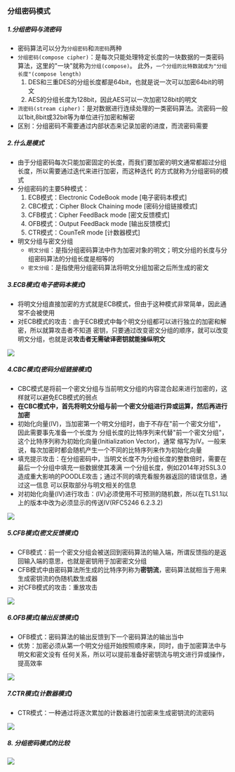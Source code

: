 ### 分组密码模式

##### 1.分组密码与流密码
   + 密码算法可以分为`分组密码`和`流密码`两种
   + `分组密码(compose cipher)`：是每次只能处理特定长度的一块数据的一类密码算法，这里的"一块"就称为`分组(compose)`。
     此外，`一个分组的比特数就成为"分组长度"(compose length)`
       1. DES和三重DES的分组长度都是64bit，也就是说一次可以加密64bit的明文
       2. AES的分组长度为128bit，因此AES可以一次加密128bit的明文
   + `流密码(stream cipher)`：是对数据进行连续处理的一类密码算法。流密码一般以1bit,8bit或32bit等为单位进行加密和解密
   + 区别：分组密码不需要通过内部状态来记录加密的进度，而流密码需要

##### 2.什么是模式
   + 由于分组密码每次只能加密固定的长度，而我们要加密的明文通常都超过分组长度，所以需要通过迭代来进行加密，而这种迭代
   的方式就称为分组密码的模式
   + 分组密码的主要5种模式：
     1. ECB模式：Electronic CodeBook mode [电子密码本模式]
     2. CBC模式：Cipher Block Chaining mode [密码分组链接模式]
     3. CFB模式：Cipher FeedBack mode [密文反馈模式]
     4. OFB模式：Output FeedBack mode [输出反馈模式]
     5. CTR模式：CounTeR mode [计数器模式]
   + 明文分组与密文分组
     + `明文分组`：是指分组密码算法中作为加密对象的明文；明文分组的长度与分组密码算法的分组长度是相等的
     + `密文分组`：是指使用分组密码算法将明文分组加密之后所生成的密文

##### 3.ECB模式(电子密码本模式)
   + 将明文分组直接加密的方式就是ECB模式，但由于这种模式非常简单，因此通常不会被使用
   + 对ECB模式的攻击：由于ECB模式中每个明文分组都可以进行独立的加密和解密，所以就算攻击者不知道
   密钥，只要通过改变密文分组的顺序，就可以改变明文分组，也就是说**攻击者无需破译密钥就能操纵明文**

   ![](https://ww1.sinaimg.cn/large/007iUjdily1fy7jvsjjmwj30ic0iiae0.jpg)

##### 4.CBC模式(密码分组链接模式)
   + CBC模式是将前一个密文分组与当前明文分组的内容混合起来进行加密的，这样就可以避免ECB模式的弱点
   + **在CBC模式中，首先将明文分组与前一个密文分组进行异或运算，然后再进行加密**
   + 初始化向量(IV)，当加密第一个明文分组时，由于不存在"前一个密文分组"，因此需要事先准备一个长度为
   分组长度的比特序列来代替"前一个密文分组"，这个比特序列称为初始化向量(Initialization Vector)，通常
   缩写为IV。一般来说，每次加密时都会随机产生一个不同的比特序列来作为初始化向量
   + 填充提示攻击：在分组密码中，当明文长度不为分组长度的整数倍时，需要在最后一个分组中填充一些数据使其凑满
   一个分组长度，例如2014年对SSL3.0造成重大影响的POODLE攻击；通过不同的填充看服务器返回的错误信息，通过这一信息
   可以获取部分与明文相关的信息
   + 对初始化向量(IV)进行攻击：(IV)必须使用不可预测的随机数，所以在TLS1.1以上的版本中改为必须显示的传送IV(RFC5246 6.2.3.2)

   ![](https://ww1.sinaimg.cn/large/007iUjdily1fy7jwpy1tej30jf0hsjvv.jpg)

##### 5.CFB模式(密文反馈模式)
   + CFB模式：前一个密文分组会被送回到密码算法的输入端，所谓反馈指的是返回输入端的意思，也就是密钥用于加密密文分组
   + CFB模式中由密码算法所生成的比特序列称为**密钥流**，密码算法就相当于用来生成密钥流的伪随机数生成器
   + 对CFB模式的攻击：重放攻击

   ![](https://ww1.sinaimg.cn/large/007iUjdily1fy7ut3vevtj30ix0fsdju.jpg)


##### 6.OFB模式(输出反馈模式)
   + OFB模式：密码算法的输出反馈到下一个密码算法的输出当中
   + 优势：加密必须从第一个明文分组开始按照顺序来，同时，由于加密算法中与明文和密文没有
   任何关系，所以可以提前准备好密钥流与明文进行异或操作，提高效率

   ![](https://ww1.sinaimg.cn/large/007iUjdily1fy7v0atb32j30gc0ldadf.jpg)

##### 7.CTR模式(计数器模式)
   + CTR模式：一种通过将逐次累加的计数器进行加密来生成密钥流的流密码

   ![](https://ww1.sinaimg.cn/large/007iUjdily1fy7v5678b1j30fh0lzae3.jpg)

##### 8. 分组密码模式的比较
   ![](https://ww1.sinaimg.cn/large/007iUjdily1fy7v61drflj30ky0ht0zd.jpg)